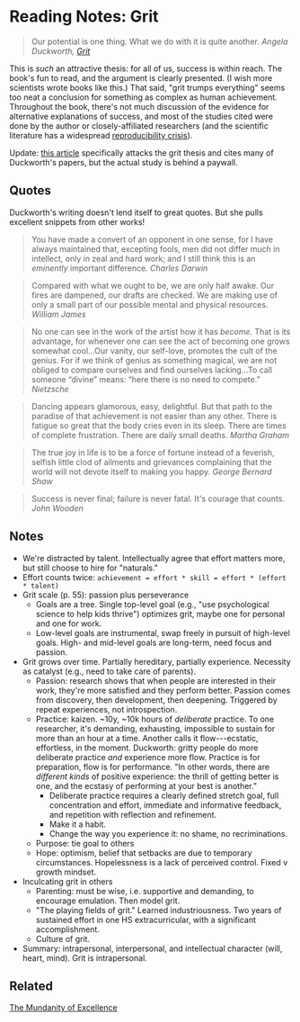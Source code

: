 # Reading Notes: Grit

> Our potential is one thing. What we do with it is quite another.
> <cite>Angela Duckworth, [Grit](https://www.amazon.com/Grit-Passion-Perseverance-Angela-Duckworth/dp/1501111108)</cite>

This is *such* an attractive thesis: for all of us, success is within reach.
The book's fun to read, and the argument is clearly presented. (I wish more
scientists wrote books like this.) That said, "grit trumps everything" seems
too neat a conclusion for something as complex as human achievement. Throughout
the book, there's not much discussion of the evidence for alternative
explanations of success, and most of the studies cited were done by the author
or closely-affiliated researchers (and the scientific literature has a
widespread [reproducibility
crisis](https://www.theatlantic.com/science/archive/2018/11/psychologys-replication-crisis-real/576223/)).

Update: [this
article](https://journals.sagepub.com/doi/abs/10.1177/1948550620920531)
specifically attacks the grit thesis and cites many of Duckworth's papers, but
the actual study is behind a paywall.

## Quotes

Duckworth's writing doesn't lend itself to great quotes. But she pulls
excellent snippets from other works!

> You have made a convert of an opponent in one sense, for I have always
> maintained that, excepting fools, men did not differ much in intellect, only
> in zeal and hard work; and I still think this is an *eminently* important
> difference.
> <cite>Charles Darwin</cite>

<!-- br -->

> Compared with what we ought to be, we are only half awake. Our fires are
> dampened, our drafts are checked. We are making use of only a small part of
> our possible mental and physical resources.
> <cite>William James</cite>

<blockquote>
No one can see in the work of the artist how it has <em>become</em>. That is its
advantage, for whenever one can see the act of becoming one grows somewhat
cool...Our vanity, our self-love, promotes the cult of the genius. For if
we think of genius as something magical, we are not obliged to compare ourselves
and find ourselves lacking...To call someone &ldquo;divine&rdquo; means:
&ldquo;here there is no need to compete.&rdquo;
<cite>Nietzsche</cite>
</blockquote>

> Dancing appears glamorous, easy, delightful. But that path to the paradise of
> that achievement is not easier than any other. There is fatigue so great that
> the body cries even in its sleep. There are times of complete frustration.
> There are daily small deaths.
> <cite>Martha Graham</cite>

<!-- br -->

> The true joy in life is to be a force of fortune instead of a feverish,
> selfish little clod of ailments and grievances complaining that the world
> will not devote itself to making you happy.
> <cite>George Bernard Shaw</cite>

<!-- br -->

> Success is never final; failure is never fatal. It's courage that counts.
> <cite>John Wooden</cite>

## Notes

- We're distracted by talent. Intellectually agree that effort matters more,
  but still choose to hire for "naturals."
- Effort counts twice: `achievement = effort * skill = effort * (effort * talent)`
- Grit scale (p. 55): passion plus perseverance
    - Goals are a tree. Single top-level goal (e.g., "use psychological science
      to help kids thrive") optimizes grit, maybe one for personal and one for
      work.
    - Low-level goals are instrumental, swap freely in pursuit of high-level
      goals. High- and mid-level goals are long-term, need focus and passion.
- Grit grows over time. Partially hereditary, partially experience. Necessity
  as catalyst (e.g., need to take care of parents).
    - Passion: research shows that when people are interested in their work,
      they're more satisfied and they perform better. Passion comes from
      discovery, then development, then deepening. Triggered by repeat
      experiences, not introspection.
    - Practice: kaizen. ~10y, ~10k hours of *deliberate* practice. To one
      researcher, it's demanding, exhausting, impossible to sustain for more
      than an hour at a time. Another calls it flow---ecstatic, effortless, in
      the moment. Duckworth: gritty people do more deliberate practice *and*
      experience more flow. Practice is for preparation, flow is for
      performance. "In other words, there are *different kinds* of positive
      experience: the thrill of getting better is one, and the ecstasy of
      performing at your best is another."
        - Deliberate practice requires a clearly defined stretch goal, full
          concentration and effort, immediate and informative feedback, and
          repetition with reflection and refinement.
        - Make it a habit.
        - Change the way you experience it: no shame, no recriminations.
    - Purpose: tie goal to others
    - Hope: optimism, belief that setbacks are due to temporary circumstances.
      Hopelessness is a lack of perceived control. Fixed v growth mindset.
- Inculcating grit in others
    - Parenting: must be wise, i.e. supportive and demanding, to encourage
      emulation. Then model grit.
    - "The playing fields of grit." Learned industriousness. Two years of
      sustained effort in one HS extracurricular, with a significant
      accomplishment.
    - Culture of grit.
- Summary: intrapersonal, interpersonal, and intellectual character (will,
  heart, mind). Grit is intrapersonal.

## Related

[The Mundanity of Excellence](/static/grit/mundanity-of-excellence.pdf)

